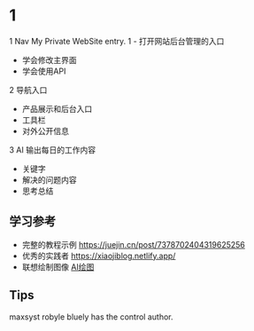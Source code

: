 # 1
1 Nav My Private WebSite entry. 1 - 打开网站后台管理的入口
- 学会修改主界面
- 学会使用API

2 导航入口
-  产品展示和后台入口
-  工具栏
-  对外公开信息

3 AI 输出每日的工作内容
 - 关键字
 - 解决的问题内容
 - 思考总结

## 学习参考
-  完整的教程示例 https://juejin.cn/post/7378702404319625256
-  优秀的实践者 https://xiaojiblog.netlify.app/
-  联想绘制图像 [AI绘图](https://raphael.app/zh)

## Tips

maxsyst  robyle bluely has the control author.
